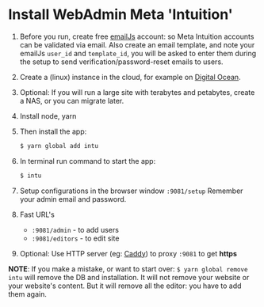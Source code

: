 # Install WebAdmin Meta 'Intuition'

1. Before you run, create free [emailJs](https://www.emailjs.com) account: so Meta Intuition accounts can be validated via email.
Also create an email template, and note your emailJs `user_id` and `template_id`, you will be asked to enter them during the setup to send verification/password-reset emails to users.

2. Create a (linux) instance in the cloud, for example on [Digital Ocean](www.digitalocean.com). 

2. Optional: If you will run a large site with terabytes and petabytes, create a NAS, or you can migrate later.

3. Install node, yarn

4. Then install the app:
    ```sh
    $ yarn global add intu
    ```

5. In terminal run command to start the app: 
    ```sh
    $ intu
    ```

6. Setup configurations in the browser window `:9081/setup`
Remember your admin email and password.

7. Fast URL's

   * `:9081/admin` - to add users
   * `:9081/editors` - to edit site

8. Optional: Use HTTP server (eg: [Caddy](caddyserver.com)) to proxy `:9081` to get **https**

**NOTE**: If you make a mistake, or want to start over: `$ yarn global remove intu` will remove the DB and installation. It will not remove your website or your website's content. But it will remove all the editor: you have to add them again.